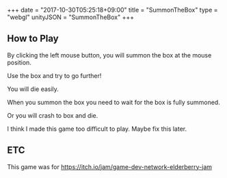 +++
date = "2017-10-30T05:25:18+09:00"
title = "SummonTheBox"
type = "webgl"
unityJSON = "SummonTheBox"
+++

## How to Play

By clicking the left mouse button, you will summon the box at the mouse position.

Use the box and try to go further!

You will die easily.

When you summon the box you need to wait for the box is fully summoned.

Or you will crash to box and die.

I think I made this game too difficult to play. Maybe fix this later.

## ETC

This game was for https://itch.io/jam/game-dev-network-elderberry-jam